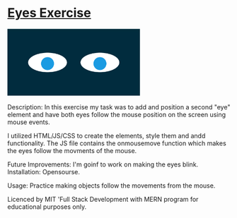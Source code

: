 # [Eyes Exercise](https://danilocanuto.github.io/Eyes/)

<img src= "eyes.png" width='300'/>

Description: In this exercise my task was to add and position a second "eye" element and have both eyes follow the mouse position on the screen using mouse events.

I utilized HTML/JS/CSS to create the elements, style them and andd functionality. The JS file contains the onmousemove function which makes the eyes follow the movments of the mouse.

Future Improvements: I'm goinf to work on making the eyes blink.
Installation: Opensourse.

Usage: Practice making objects follow the movements from the mouse. 

Licenced by MIT 'Full Stack Development with MERN program for educational purposes only.




